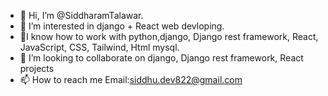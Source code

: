 - 👋 Hi, I’m @SiddharamTalawar.
- 👀 I’m interested in django + React web devloping.
- 🌱I know how to work with  python,django, Django rest framework, React, JavaScript, CSS, Tailwind, Html mysql.
- 💞️ I’m looking to collaborate on django, Django rest framework, React projects 
- 📫 How to reach me Email:siddhu.dev822@gmail.com

<!---
SiddharamTalawar/SiddharamTalawar is a ✨ special ✨ repository because its `README.md` (this file) appears on your GitHub profile.
You can click the Preview link to take a look at your changes.
--->
